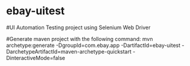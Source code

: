 # ebay-uitest
#UI Automation Testing project using Selenium Web Driver

#Generate maven project with the following command:
mvn archetype:generate -DgroupId=com.ebay.app -DartifactId=ebay-uitest -DarchetypeArtifactId=maven-archetype-quickstart -DinteractiveMode=false